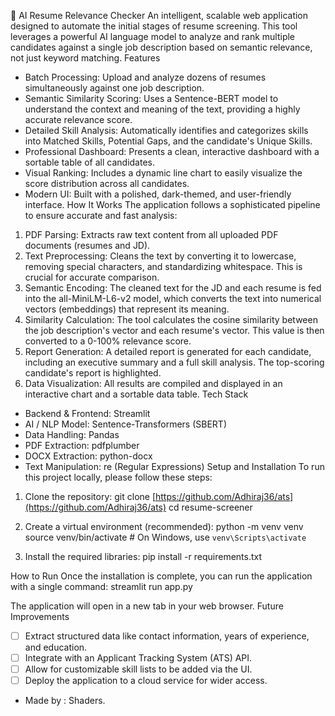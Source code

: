 🎯 AI Resume Relevance Checker
An intelligent, scalable web application designed to automate the initial stages of resume screening. This tool leverages a powerful AI language model to analyze and rank multiple candidates against a single job description based on semantic relevance, not just keyword matching.
Features
* Batch Processing: Upload and analyze dozens of resumes simultaneously against one job description.
* Semantic Similarity Scoring: Uses a Sentence-BERT model to understand the context and meaning of the text, providing a highly accurate relevance score.
* Detailed Skill Analysis: Automatically identifies and categorizes skills into Matched Skills, Potential Gaps, and the candidate's Unique Skills.
* Professional Dashboard: Presents a clean, interactive dashboard with a sortable table of all candidates.
* Visual Ranking: Includes a dynamic line chart to easily visualize the score distribution across all candidates.
* Modern UI: Built with a polished, dark-themed, and user-friendly interface.
How It Works
The application follows a sophisticated pipeline to ensure accurate and fast analysis:
1. PDF Parsing: Extracts raw text content from all uploaded PDF documents (resumes and JD).
2. Text Preprocessing: Cleans the text by converting it to lowercase, removing special characters, and standardizing whitespace. This is crucial for accurate comparison.
3. Semantic Encoding: The cleaned text for the JD and each resume is fed into the all-MiniLM-L6-v2 model, which converts the text into numerical vectors (embeddings) that represent its meaning.
4. Similarity Calculation: The tool calculates the cosine similarity between the job description's vector and each resume's vector. This value is then converted to a 0-100% relevance score.
5. Report Generation: A detailed report is generated for each candidate, including an executive summary and a full skill analysis. The top-scoring candidate's report is highlighted.
6. Data Visualization: All results are compiled and displayed in an interactive chart and a sortable data table.
Tech Stack
* Backend & Frontend: Streamlit
* AI / NLP Model: Sentence-Transformers (SBERT)
* Data Handling: Pandas
* PDF Extraction: pdfplumber
* DOCX Extraction: python-docx
* Text Manipulation: re (Regular Expressions)
Setup and Installation
To run this project locally, please follow these steps:
1. Clone the repository:
git clone [https://github.com/Adhiraj36/ats](https://github.com/Adhiraj36/ats)
cd resume-screener

2. Create a virtual environment (recommended):
python -m venv venv
source venv/bin/activate  # On Windows, use `venv\Scripts\activate`

3. Install the required libraries:
pip install -r requirements.txt

How to Run
Once the installation is complete, you can run the application with a single command:
streamlit run app.py

The application will open in a new tab in your web browser.
Future Improvements
* [ ] Extract structured data like contact information, years of experience, and education.
* [ ] Integrate with an Applicant Tracking System (ATS) API.
* [ ] Allow for customizable skill lists to be added via the UI.
* [ ] Deploy the application to a cloud service for wider access.
* Made by : Shaders.
